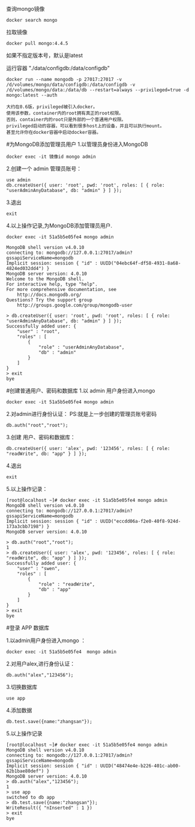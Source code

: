 查询mongo镜像
```shell
docker search mongo
```

拉取镜像
```shell
docker pull mongo:4.4.5
```
如果不指定版本号，默认是latest

运行容器
"./data/configdb:/data/configdb"
```shell
docker run --name mongodb -p 27017:27017 -v /d/volumes/mongo/data/configdb:/data/configdb -v /d/volumes/mongo/data:/data/db --restart=always --privileged=true -d mongo:latest --auth 
```
```text
大约在0.6版，privileged被引入docker。
使用该参数，container内的root拥有真正的root权限。
否则，container内的root只是外部的一个普通用户权限。
privileged启动的容器，可以看到很多host上的设备，并且可以执行mount。
甚至允许你在docker容器中启动docker容器。
```


#为MongoDB添加管理员用户
1.以管理员身份进入MongoDB
```shell
docker exec -it 镜像id mongo admin
```
2.创建一个 admin 管理员账号：
```shell
use admin
db.createUser({ user: 'root', pwd: 'root', roles: [ { role: "userAdminAnyDatabase", db: "admin" } ] });
```
3.退出
```shell
exit
```

4.以上操作记录,为MongoDB添加管理员用户.
```text
docker exec -it 51a5b5e05fe4 mongo admin

MongoDB shell version v4.0.10
connecting to: mongodb://127.0.0.1:27017/admin?gssapiServiceName=mongodb
Implicit session: session { "id" : UUID("04ebc64f-df58-4931-8a68-4824ed032dd4") }
MongoDB server version: 4.0.10
Welcome to the MongoDB shell.
For interactive help, type "help".
For more comprehensive documentation, see
	http://docs.mongodb.org/
Questions? Try the support group
	http://groups.google.com/group/mongodb-user

> db.createUser({ user: 'root', pwd: 'root', roles: [ { role: "userAdminAnyDatabase", db: "admin" } ] });
Successfully added user: {
	"user" : "root",
	"roles" : [
		{
			"role" : "userAdminAnyDatabase",
			"db" : "admin"
		}
	]
}
> exit
bye
```


#创建普通用户、密码和数据库
1.以 admin 用户身份进入mongo
```shell
docker exec -it 51a5b5e05fe4 mongo admin
```

2.对admin进行身份认证： PS:就是上一步创建的管理员账号密码
```shell
db.auth("root","root");
```

3.创建 用户、密码和数据库：
```shell
db.createUser({ user: 'alex', pwd: '123456', roles: [ { role: "readWrite", db: "app" } ] });
```

4.退出
```shell
exit
```

5.以上操作记录：
```text
[root@localhost ~]# docker exec -it 51a5b5e05fe4 mongo admin
MongoDB shell version v4.0.10
connecting to: mongodb://127.0.0.1:27017/admin?gssapiServiceName=mongodb
Implicit session: session { "id" : UUID("eccdd06a-f2e0-40f8-924d-173a3cbb7198") }
MongoDB server version: 4.0.10

> db.auth("root","root");
1
> db.createUser({ user: 'alex', pwd: '123456', roles: [ { role: "readWrite", db: "app" } ] });
Successfully added user: {
	"user" : "swen",
	"roles" : [
		{
			"role" : "readWrite",
			"db" : "app"
		}
	]
}
> exit
bye
```

#登录 APP 数据库

1.以admin用户身份进入mongo ：
```shell
docker exec -it 51a5b5e05fe4  mongo admin
```

2.对用户alex,进行身份认证：
```shell
db.auth("alex","123456");
```

3.切换数据库
```shell
use app
```

4.添加数据
```shell
db.test.save({name:"zhangsan"});
```

5.以上操作记录
```text
[root@localhost ~]# docker exec -it 51a5b5e05fe4 mongo admin
MongoDB shell version v4.0.10
connecting to: mongodb://127.0.0.1:27017/admin?gssapiServiceName=mongodb
Implicit session: session { "id" : UUID("48474e4e-b226-401c-ab00-62b1bae80def") }
MongoDB server version: 4.0.10
> db.auth("alex","123456");
1
> use app
switched to db app
> db.test.save({name:"zhangsan"});
WriteResult({ "nInserted" : 1 })
> exit
bye
```



